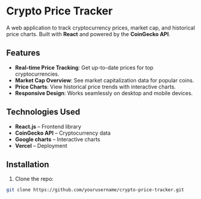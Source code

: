 # Crypto Price Tracker

A web application to track cryptocurrency prices, market cap, and historical price charts. Built with **React** and powered by the **CoinGecko API**.

## Features

- **Real-time Price Tracking**: Get up-to-date prices for top cryptocurrencies.
- **Market Cap Overview**: See market capitalization data for popular coins.
- **Price Charts**: View historical price trends with interactive charts.
- **Responsive Design**: Works seamlessly on desktop and mobile devices.


## Technologies Used

- **React.js** – Frontend library
- **CoinGecko API** – Cryptocurrency data
- **Google charts** – Interactive charts
- **Vercel** – Deployment

## Installation

1. Clone the repo:
```bash
git clone https://github.com/yourusername/crypto-price-tracker.git
